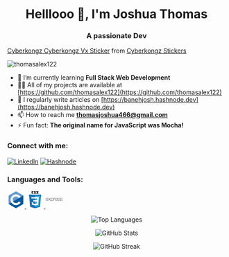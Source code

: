 <h1 align="center">Helllooo 👋, I'm Joshua Thomas</h1>
<h3 align="center">A passionate Dev</h3>

<div class="tenor-gif-embed" data-postid="6443382694537491165" data-share-method="host" data-aspect-ratio="1" data-width="100%">
  <a href="https://tenor.com/view/cyberkongz-kongz-cyberkongz-vx-vx-typing-gif-6443382694537491165">Cyberkongz Cyberkongz Vx Sticker</a> 
  from <a href="https://tenor.com/search/cyberkongz-stickers">Cyberkongz Stickers</a>
</div>
<script type="text/javascript" async src="https://tenor.com/embed.js"></script>

<p align="left">
  <img src="https://komarev.com/ghpvc/?username=thomasalex122&label=Profile%20views&color=0e75b6&style=flat" alt="thomasalex122" />
</p>

- 🌱 I’m currently learning **Full Stack Web Development**  
- 👨‍💻 All of my projects are available at [https://github.com/thomasalex122](https://github.com/thomasalex122)  
- 📝 I regularly write articles on [https://banehjosh.hashnode.dev](https://banehjosh.hashnode.dev)  
- 📫 How to reach me **thomasjoshua466@gmail.com**  
- ⚡ Fun fact: **The original name for JavaScript was Mocha!**

<h3 align="left">Connect with me:</h3>
<p align="left">
  <a href="https://www.linkedin.com/in/joshua-thomas-021457251" target="blank"><img align="center" src="https://raw.githubusercontent.com/rahuldkjain/github-profile-readme-generator/master/src/images/icons/Social/linked-in-alt.svg" alt="LinkedIn" height="30" width="40" /></a>
  <a href="https://banehjosh.hashnode.dev" target="blank"><img align="center" src="https://raw.githubusercontent.com/rahuldkjain/github-profile-readme-generator/master/src/images/icons/Social/hashnode.svg" alt="Hashnode" height="30" width="40" /></a>
</p>

<h3 align="left">Languages and Tools:</h3>
<p align="left">
  <a href="https://www.cprogramming.com/" target="_blank" rel="noreferrer">
    <img src="https://raw.githubusercontent.com/devicons/devicon/master/icons/c/c-original.svg" alt="C" width="40" height="40"/>
  </a>
  <a href="https://www.w3schools.com/css/" target="_blank" rel="noreferrer">
    <img src="https://raw.githubusercontent.com/devicons/devicon/master/icons/css3/css3-original-wordmark.svg" alt="CSS3" width="40" height="40"/>
  </a>
  <a href="https://expressjs.com" target="_blank" rel="noreferrer">
    <img src="https://raw.githubusercontent.com/devicons/devicon/master/icons/express/express-original-wordmark.svg" alt="Express" width="40" height="40"/>
  </a>
  <!-- Add more icons as needed -->
</p>

<div align="center">
  <p><img src="https://github-readme-stats.vercel.app/api/top-langs?username=thomasalex122&show_icons=true&locale=en&layout=compact" alt="Top Languages" /></p>
  <p><img src="https://github-readme-stats.vercel.app/api?username=thomasalex122&show_icons=true&locale=en" alt="GitHub Stats" /></p>
  <p><img src="https://github-readme-streak-stats.herokuapp.com/?user=thomasalex122&" alt="GitHub Streak" /></p>
</div>
